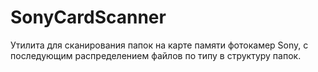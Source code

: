 # SonyCardScanner
Утилита для сканирования папок на карте памяти фотокамер Sony, с последующим распределением файлов по типу в структуру папок.
